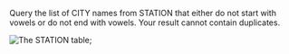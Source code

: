 Query the list of CITY names from STATION that either do not start with vowels or do not end with vowels. Your result cannot contain duplicates.

![The STATION table](https://s3.amazonaws.com/hr-challenge-images/9336/1449345840-5f0a551030-Station.jpg);
